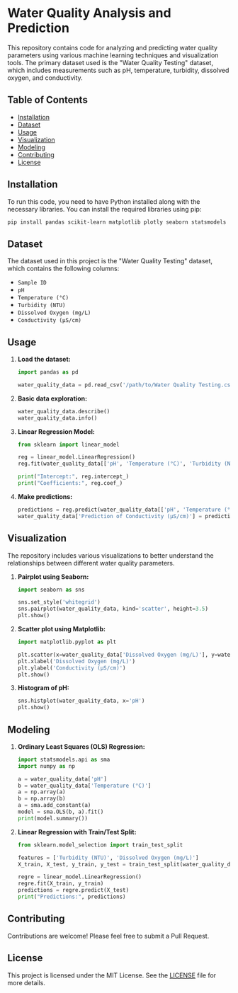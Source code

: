 # Water Quality Analysis and Prediction

This repository contains code for analyzing and predicting water quality parameters using various machine learning techniques and visualization tools. The primary dataset used is the "Water Quality Testing" dataset, which includes measurements such as pH, temperature, turbidity, dissolved oxygen, and conductivity.

## Table of Contents

- [Installation](#installation)
- [Dataset](#dataset)
- [Usage](#usage)
- [Visualization](#visualization)
- [Modeling](#modeling)
- [Contributing](#contributing)
- [License](#license)

## Installation

To run this code, you need to have Python installed along with the necessary libraries. You can install the required libraries using pip:

```bash
pip install pandas scikit-learn matplotlib plotly seaborn statsmodels
```

## Dataset

The dataset used in this project is the "Water Quality Testing" dataset, which contains the following columns:

- `Sample ID`
- `pH`
- `Temperature (°C)`
- `Turbidity (NTU)`
- `Dissolved Oxygen (mg/L)`
- `Conductivity (µS/cm)`

## Usage

1. **Load the dataset:**

    ```python
    import pandas as pd
    
    water_quality_data = pd.read_csv('/path/to/Water Quality Testing.csv')
    ```

2. **Basic data exploration:**

    ```python
    water_quality_data.describe()
    water_quality_data.info()
    ```

3. **Linear Regression Model:**

    ```python
    from sklearn import linear_model
    
    reg = linear_model.LinearRegression()
    reg.fit(water_quality_data[['pH', 'Temperature (°C)', 'Turbidity (NTU)', 'Dissolved Oxygen (mg/L)']], water_quality_data['Conductivity (µS/cm)'])
    
    print("Intercept:", reg.intercept_)
    print("Coefficients:", reg.coef_)
    ```

4. **Make predictions:**

    ```python
    predictions = reg.predict(water_quality_data[['pH', 'Temperature (°C)', 'Turbidity (NTU)', 'Dissolved Oxygen (mg/L)']])
    water_quality_data['Prediction of Conductivity (µS/cm)'] = predictions
    ```

## Visualization

The repository includes various visualizations to better understand the relationships between different water quality parameters.

1. **Pairplot using Seaborn:**

    ```python
    import seaborn as sns
    
    sns.set_style('whitegrid')
    sns.pairplot(water_quality_data, kind='scatter', height=3.5)
    plt.show()
    ```

2. **Scatter plot using Matplotlib:**

    ```python
    import matplotlib.pyplot as plt
    
    plt.scatter(x=water_quality_data['Dissolved Oxygen (mg/L)'], y=water_quality_data['Conductivity (µS/cm)'], marker='x')
    plt.xlabel('Dissolved Oxygen (mg/L)')
    plt.ylabel('Conductivity (µS/cm)')
    plt.show()
    ```

3. **Histogram of pH:**

    ```python
    sns.histplot(water_quality_data, x='pH')
    plt.show()
    ```

## Modeling

1. **Ordinary Least Squares (OLS) Regression:**

    ```python
    import statsmodels.api as sma
    import numpy as np
    
    a = water_quality_data['pH']
    b = water_quality_data['Temperature (°C)']
    a = np.array(a)
    b = np.array(b)
    a = sma.add_constant(a)
    model = sma.OLS(b, a).fit()
    print(model.summary())
    ```

2. **Linear Regression with Train/Test Split:**

    ```python
    from sklearn.model_selection import train_test_split
    
    features = ['Turbidity (NTU)', 'Dissolved Oxygen (mg/L)']
    X_train, X_test, y_train, y_test = train_test_split(water_quality_data[features], water_quality_data['Conductivity (µS/cm)'], test_size=0.2)
    
    regre = linear_model.LinearRegression()
    regre.fit(X_train, y_train)
    predictions = regre.predict(X_test)
    print("Predictions:", predictions)
    ```

## Contributing

Contributions are welcome! Please feel free to submit a Pull Request.

## License

This project is licensed under the MIT License. See the [LICENSE](LICENSE) file for more details.
